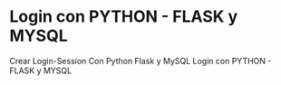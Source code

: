 # Login con PYTHON - FLASK y MYSQL
Crear Login-Session Con Python Flask y MySQL
Login con PYTHON - FLASK y MYSQL
